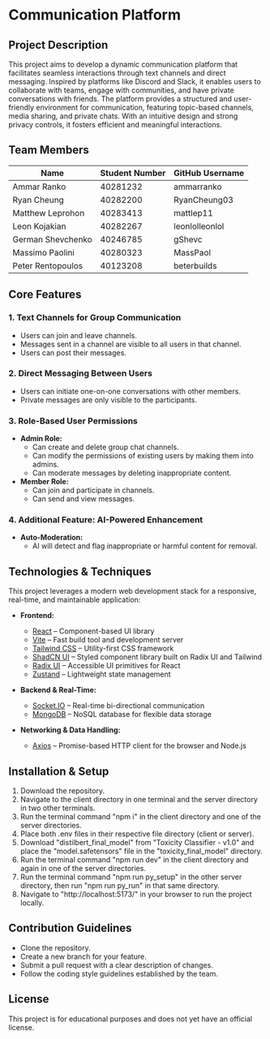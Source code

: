 # Communication Platform

## Project Description

This project aims to develop a dynamic communication platform that facilitates seamless interactions through text channels and direct messaging. Inspired by platforms like Discord and Slack, it enables users to collaborate with teams, engage with communities, and have private conversations with friends. The platform provides a structured and user-friendly environment for communication, featuring topic-based channels, media sharing, and private chats. With an intuitive design and strong privacy controls, it fosters efficient and meaningful interactions.

## Team Members

| Name              | Student Number | GitHub Username |
| ----------------- | -------------- | --------------- |
| Ammar Ranko       | 40281232       | ammarranko      |
| Ryan Cheung       | 40282200       | RyanCheung03    |
| Matthew Leprohon  | 40283413       | mattlep11       |
| Leon Kojakian     | 40282267       | leonlolleonlol  |
| German Shevchenko | 40246785       | gShevc          |
| Massimo Paolini   | 40280323       | MassPaol        |
| Peter Rentopoulos | 40123208       | beterbuilds     |

## Core Features

### 1. Text Channels for Group Communication

- Users can join and leave channels.
- Messages sent in a channel are visible to all users in that channel.
- Users can post their messages.

### 2. Direct Messaging Between Users

- Users can initiate one-on-one conversations with other members.
- Private messages are only visible to the participants.

### 3. Role-Based User Permissions

- **Admin Role:**
  - Can create and delete group chat channels.
  - Can modify the permissions of existing users by making them into admins.
  - Can moderate messages by deleting inappropriate content.
- **Member Role:**
  - Can join and participate in channels.
  - Can send and view messages.

### 4. Additional Feature: AI-Powered Enhancement

- **Auto-Moderation:**
  - AI will detect and flag inappropriate or harmful content for removal.

## Technologies & Techniques
This project leverages a modern web development stack for a responsive, real-time, and maintainable application:

- **Frontend:**
  - [React](https://reactjs.org/) – Component-based UI library  
  - [Vite](https://vitejs.dev/) – Fast build tool and development server  
  - [Tailwind CSS](https://tailwindcss.com/) – Utility-first CSS framework  
  - [ShadCN UI](https://ui.shadcn.dev/) – Styled component library built on Radix UI and Tailwind  
  - [Radix UI](https://www.radix-ui.com/) – Accessible UI primitives for React  
  - [Zustand](https://zustand-demo.pmnd.rs/) – Lightweight state management  

- **Backend & Real-Time:**
  - [Socket.IO](https://socket.io/) – Real-time bi-directional communication  
  - [MongoDB](https://www.mongodb.com/) – NoSQL database for flexible data storage  

- **Networking & Data Handling:**
  - [Axios](https://axios-http.com/) – Promise-based HTTP client for the browser and Node.js


## Installation & Setup

1. Download the repository.
2. Navigate to the client directory in one terminal and the server directory in two other terminals.
3. Run the terminal command "npm i" in the client directory and one of the server directories.
4. Place both .env files in their respective file directory (client or server).
5. Download "distilbert_final_model" from "Toxicity Classifier - v1.0" and place the "model.safetensors" file in the "toxicity_final_model" directory.
6. Run the terminal command "npm run dev" in the client directory and again in one of the server directories.
7. Run the terminal command "npm run py_setup" in the other server directory, then run "npm run py_run" in that same directory.
8. Navigate to "http://localhost:5173/" in your browser to run the project locally.

## Contribution Guidelines

- Clone the repository.
- Create a new branch for your feature.
- Submit a pull request with a clear description of changes.
- Follow the coding style guidelines established by the team.

## License

This project is for educational purposes and does not yet have an official license.


